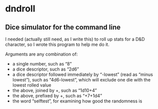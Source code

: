 # dndroll
## Dice simulator for the command line

I needed (actually still need, as I write this) to roll up stats for a D&D character, so I wrote this program to help me do it.

Arguments are any combination of:

- a single number, such as “8”
- a dice descriptor, such as “2d6”
- a dice descriptor followed immediately by “-lowest” (read as “minus lowest”), such as “4d6-lowest”, which will exclude one die with the lowest rolled value
- the above, joined by +, such as “1d10+4”
- the above, prefixed by +, such as “+7+1d4”
- the word “selftest”, for examining how good the randomness is
